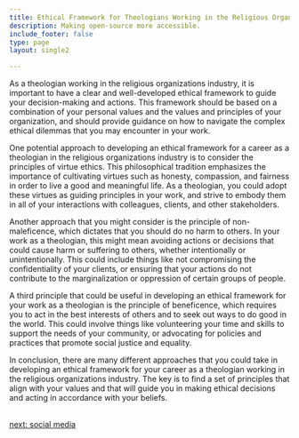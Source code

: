 ```yaml
---
title: Ethical Framework for Theologians Working in the Religious Organizations  Industry
description: Making open-source more accessible.
include_footer: false
type: page
layout: single2

---
```


<p>
As a theologian working in the religious organizations industry, it is important to have a clear and well-developed ethical framework to guide your decision-making and actions. This framework should be based on a combination of your personal values and the values and principles of your organization, and should provide guidance on how to navigate the complex ethical dilemmas that you may encounter in your work.

One potential approach to developing an ethical framework for a career as a theologian in the religious organizations industry is to consider the principles of virtue ethics. This philosophical tradition emphasizes the importance of cultivating virtues such as honesty, compassion, and fairness in order to live a good and meaningful life. As a theologian, you could adopt these virtues as guiding principles in your work, and strive to embody them in all of your interactions with colleagues, clients, and other stakeholders.

Another approach that you might consider is the principle of non-maleficence, which dictates that you should do no harm to others. In your work as a theologian, this might mean avoiding actions or decisions that could cause harm or suffering to others, whether intentionally or unintentionally. This could include things like not compromising the confidentiality of your clients, or ensuring that your actions do not contribute to the marginalization or oppression of certain groups of people.

A third principle that could be useful in developing an ethical framework for your work as a theologian is the principle of beneficence, which requires you to act in the best interests of others and to seek out ways to do good in the world. This could involve things like volunteering your time and skills to support the needs of your community, or advocating for policies and practices that promote social justice and equality.

In conclusion, there are many different approaches that you could take in developing an ethical framework for your career as a theologian working in the religious organizations industry. The key is to find a set of principles that align with your values and that will guide you in making ethical decisions and acting in accordance with your beliefs.

<br>
<a href="https://workdojos.com/theologian/social">next: social media</a>
</p>